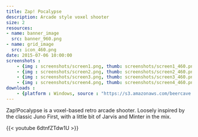```yaml
---
title: Zap! Pocalypse
description: Arcade style voxel shooter
size: 2
resources:
- name: banner_image 
  src: banner_960.png
- name: grid_image 
  src: icon_460.png
date: 2015-07-06 10:00:00
screenshots :
    - {img : screenshots/screen1.png, thumb: screenshots/screen1_460.png,  title : ""}
    - {img : screenshots/screen2.png, thumb: screenshots/screen2_460.png,  title : ""}
    - {img : screenshots/screen3.png, thumb: screenshots/screen3_460.png,  title : ""}
    - {img : screenshots/screen4.png, thumb: screenshots/screen4_460.png,  title : ""}
downloads :
    - {platform : Windows, source : "https://s3.amazonaws.com/beercave.co.uk/games/trenchrun/TrenchRun.1.0.zip"} 
---
```


Zap!Pocalypse is a voxel-based retro arcade shooter. Loosely inspired by the classic Juno First, with a little bit of Jarvis and Minter in the mix. 

{{< youtube 6dtnfZTdw1U >}}